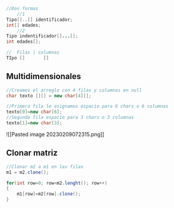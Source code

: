 ```java
//Dos formas
	//1
Tipo[]..[] identificador;
int[] edades;
	//2
Tipo indentificador[]...[];
int edades[];

//  Filas | columnas
TIpo []       []
```

## Multidimensionales

```java
//Creamos el arreglo con 4 filas y columnas en null
char texto [][] = new char[4][];

//Primera fila le asignamos espacio para 6 chars o 6 columnas
texto[0]=new char[6];
//Segunda fila espacio para 3 chars o 3 columnas
texto[1]=new char[3];
```

![[Pasted image 20230209072315.png]]

## Clonar matriz
```java
//Clonar m2 a m1 en las filas
m1 = m2.clone();

for(int row=0; row<m2.lenght(); row++)
{
	m1[row]=m2[row].clone();
}

```

